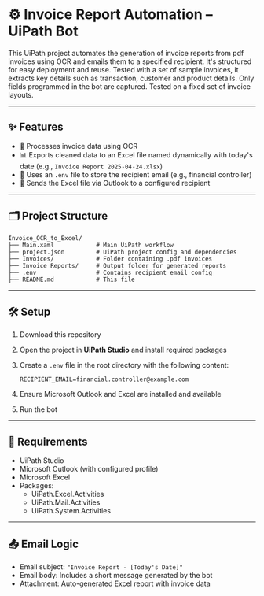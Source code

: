 # ⚙️ Invoice Report Automation – UiPath Bot

This UiPath project automates the generation of invoice reports from pdf invoices using OCR and emails them to a specified recipient. It's structured for easy deployment and reuse.
Tested with a set of sample invoices, it extracts key details such as transaction, customer and product details. Only fields programmed in the bot are captured. Tested on a fixed set of invoice layouts.

---

## ✨ Features

- 📄 Processes invoice data using OCR
- 📊 Exports cleaned data to an Excel file named dynamically with today's date (e.g., `Invoice Report 2025-04-24.xlsx`)
- 🧠 Uses an `.env` file to store the recipient email (e.g., financial controller)
- 📧 Sends the Excel file via Outlook to a configured recipient
  
---

## 🗂 Project Structure

```
Invoice_OCR_to_Excel/
├── Main.xaml            # Main UiPath workflow
├── project.json         # UiPath project config and dependencies
├── Invoices/            # Folder containing .pdf invoices
├── Invoice Reports/     # Output folder for generated reports
├── .env                 # Contains recipient email config
├── README.md            # This file
```

---

## 🛠️ Setup

1. Download this repository
2. Open the project in **UiPath Studio** and install required packages
3. Create a `.env` file in the root directory with the following content:

   ```
   RECIPIENT_EMAIL=financial.controller@example.com
   ```

4. Ensure Microsoft Outlook and Excel are installed and available
5. Run the bot

---

## 🧰 Requirements

- UiPath Studio
- Microsoft Outlook (with configured profile)
- Microsoft Excel 
- Packages:
  - UiPath.Excel.Activities
  - UiPath.Mail.Activities
  - UiPath.System.Activities

---

## 📤 Email Logic

- Email subject: `"Invoice Report - [Today's Date]"`
- Email body: Includes a short message generated by the bot
- Attachment: Auto-generated Excel report with invoice data


